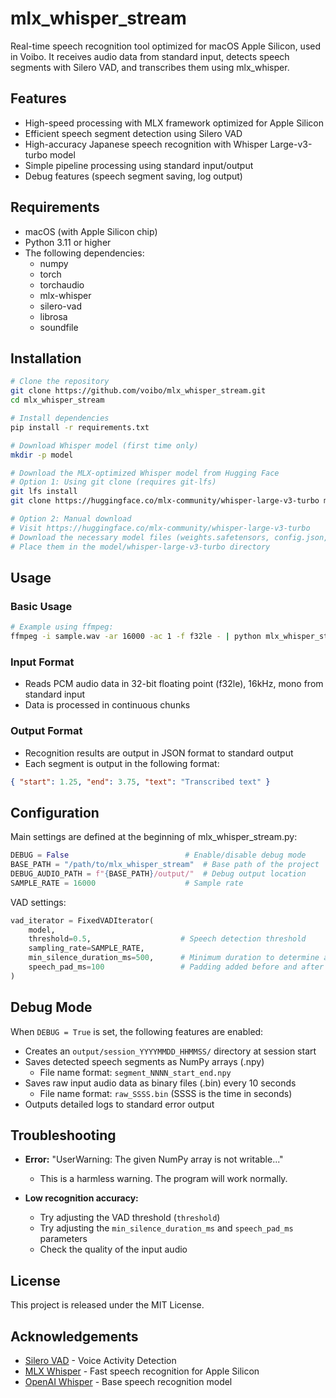 # mlx_whisper_stream

Real-time speech recognition tool optimized for macOS Apple Silicon, used in Voibo. It receives audio data from standard input, detects speech segments with Silero VAD, and transcribes them using mlx_whisper.

## Features

- High-speed processing with MLX framework optimized for Apple Silicon
- Efficient speech segment detection using Silero VAD
- High-accuracy Japanese speech recognition with Whisper Large-v3-turbo model
- Simple pipeline processing using standard input/output
- Debug features (speech segment saving, log output)

## Requirements

- macOS (with Apple Silicon chip)
- Python 3.11 or higher
- The following dependencies:
  - numpy
  - torch
  - torchaudio
  - mlx-whisper
  - silero-vad
  - librosa
  - soundfile

## Installation

```bash
# Clone the repository
git clone https://github.com/voibo/mlx_whisper_stream.git
cd mlx_whisper_stream

# Install dependencies
pip install -r requirements.txt

# Download Whisper model (first time only)
mkdir -p model

# Download the MLX-optimized Whisper model from Hugging Face
# Option 1: Using git clone (requires git-lfs)
git lfs install
git clone https://huggingface.co/mlx-community/whisper-large-v3-turbo model/whisper-large-v3-turbo

# Option 2: Manual download
# Visit https://huggingface.co/mlx-community/whisper-large-v3-turbo
# Download the necessary model files (weights.safetensors, config.json, etc.)
# Place them in the model/whisper-large-v3-turbo directory
```

## Usage

### Basic Usage

```bash
# Example using ffmpeg:
ffmpeg -i sample.wav -ar 16000 -ac 1 -f f32le - | python mlx_whisper_stream.py
```

### Input Format

- Reads PCM audio data in 32-bit floating point (f32le), 16kHz, mono from standard input
- Data is processed in continuous chunks

### Output Format

- Recognition results are output in JSON format to standard output
- Each segment is output in the following format:

```json
{ "start": 1.25, "end": 3.75, "text": "Transcribed text" }
```

## Configuration

Main settings are defined at the beginning of mlx_whisper_stream.py:

```python
DEBUG = False                          # Enable/disable debug mode
BASE_PATH = "/path/to/mlx_whisper_stream"  # Base path of the project
DEBUG_AUDIO_PATH = f"{BASE_PATH}/output/"  # Debug output location
SAMPLE_RATE = 16000                    # Sample rate
```

VAD settings:

```python
vad_iterator = FixedVADIterator(
    model,
    threshold=0.5,                    # Speech detection threshold
    sampling_rate=SAMPLE_RATE,
    min_silence_duration_ms=500,      # Minimum duration to determine as silence (ms)
    speech_pad_ms=100                 # Padding added before and after speech segments (ms)
)
```

## Debug Mode

When `DEBUG = True` is set, the following features are enabled:

- Creates an `output/session_YYYYMMDD_HHMMSS/` directory at session start
- Saves detected speech segments as NumPy arrays (.npy)
  - File name format: `segment_NNNN_start_end.npy`
- Saves raw input audio data as binary files (.bin) every 10 seconds
  - File name format: `raw_SSSS.bin` (SSSS is the time in seconds)
- Outputs detailed logs to standard error output

## Troubleshooting

- **Error:** "UserWarning: The given NumPy array is not writable..."

  - This is a harmless warning. The program will work normally.

- **Low recognition accuracy:**
  - Try adjusting the VAD threshold (`threshold`)
  - Try adjusting the `min_silence_duration_ms` and `speech_pad_ms` parameters
  - Check the quality of the input audio

## License

This project is released under the MIT License.

## Acknowledgements

- [Silero VAD](https://github.com/snakers4/silero-vad) - Voice Activity Detection
- [MLX Whisper](https://huggingface.co/mlx-community/whisper-large-v3-turbo) - Fast speech recognition for Apple Silicon
- [OpenAI Whisper](https://github.com/openai/whisper) - Base speech recognition model
